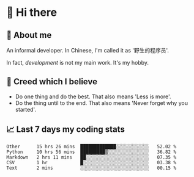 # 👋 Hi there

## :speech_balloon: About me

An informal developer. In Chinese, I'm called it as '野生的程序员'.

In fact, _development_ is not my main work. It's my hobby.

## :see_no_evil: Creed which I believe

- Do one thing and do the best. That also means 'Less is more'.
- Do the thing until to the end. That also means 'Never forget why you started'.

## :chart_with_upwards_trend: Last 7 days my coding stats

<!--START_SECTION:waka-->
```text
Other      15 hrs 26 mins  █████████████░░░░░░░░░░░░   52.02 % 
Python     10 hrs 56 mins  █████████▒░░░░░░░░░░░░░░░   36.82 % 
Markdown   2 hrs 11 mins   ██░░░░░░░░░░░░░░░░░░░░░░░   07.35 % 
CSV        1 hr            █░░░░░░░░░░░░░░░░░░░░░░░░   03.38 % 
Text       2 mins          ░░░░░░░░░░░░░░░░░░░░░░░░░   00.15 % 
```
<!--END_SECTION:waka-->
